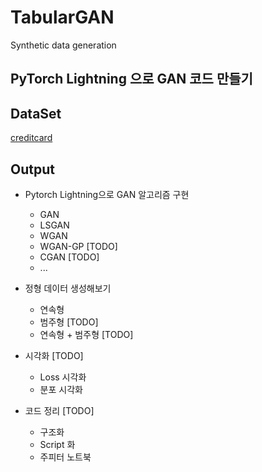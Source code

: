 # TabularGAN
 Synthetic data generation

## PyTorch Lightning 으로 GAN 코드 만들기


## DataSet

[creditcard]()



## Output

* Pytorch Lightning으로 GAN 알고리즘 구현
    * GAN
    * LSGAN 
    * WGAN
    * WGAN-GP [TODO]
    * CGAN [TODO]
    * ...

* 정형 데이터 생성해보기 
    * 연속형
    * 범주형 [TODO]
    * 연속형 + 범주형 [TODO]

* 시각화 [TODO]
    * Loss 시각화
    * 분포 시각화

* 코드 정리 [TODO]
    * 구조화
    * Script 화
    * 주피터 노트북





